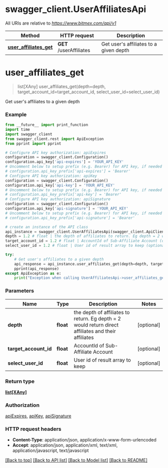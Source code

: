 # swagger_client.UserAffiliatesApi

All URIs are relative to *https://www.bitmex.com/api/v1*

Method | HTTP request | Description
------------- | ------------- | -------------
[**user_affiliates_get**](UserAffiliatesApi.md#user_affiliates_get) | **GET** /userAffiliates | Get user&#39;s affiliates to a given depth


# **user_affiliates_get**
> list[XAny] user_affiliates_get(depth=depth, target_account_id=target_account_id, select_user_id=select_user_id)

Get user's affiliates to a given depth

### Example
```python
from __future__ import print_function
import time
import swagger_client
from swagger_client.rest import ApiException
from pprint import pprint

# Configure API key authorization: apiExpires
configuration = swagger_client.Configuration()
configuration.api_key['api-expires'] = 'YOUR_API_KEY'
# Uncomment below to setup prefix (e.g. Bearer) for API key, if needed
# configuration.api_key_prefix['api-expires'] = 'Bearer'
# Configure API key authorization: apiKey
configuration = swagger_client.Configuration()
configuration.api_key['api-key'] = 'YOUR_API_KEY'
# Uncomment below to setup prefix (e.g. Bearer) for API key, if needed
# configuration.api_key_prefix['api-key'] = 'Bearer'
# Configure API key authorization: apiSignature
configuration = swagger_client.Configuration()
configuration.api_key['api-signature'] = 'YOUR_API_KEY'
# Uncomment below to setup prefix (e.g. Bearer) for API key, if needed
# configuration.api_key_prefix['api-signature'] = 'Bearer'

# create an instance of the API class
api_instance = swagger_client.UserAffiliatesApi(swagger_client.ApiClient(configuration))
depth = 1.2 # float | the depth of affiliates to return. Eg depth = 2 would return direct affiliates and their affiliates (optional)
target_account_id = 1.2 # float | AccountId of Sub-Affiliate Account (optional)
select_user_id = 1.2 # float | User id of result array to keep (optional)

try:
    # Get user's affiliates to a given depth
    api_response = api_instance.user_affiliates_get(depth=depth, target_account_id=target_account_id, select_user_id=select_user_id)
    pprint(api_response)
except ApiException as e:
    print("Exception when calling UserAffiliatesApi->user_affiliates_get: %s\n" % e)
```

### Parameters

Name | Type | Description  | Notes
------------- | ------------- | ------------- | -------------
 **depth** | **float**| the depth of affiliates to return. Eg depth &#x3D; 2 would return direct affiliates and their affiliates | [optional] 
 **target_account_id** | **float**| AccountId of Sub-Affiliate Account | [optional] 
 **select_user_id** | **float**| User id of result array to keep | [optional] 

### Return type

[**list[XAny]**](XAny.md)

### Authorization

[apiExpires](../README.md#apiExpires), [apiKey](../README.md#apiKey), [apiSignature](../README.md#apiSignature)

### HTTP request headers

 - **Content-Type**: application/json, application/x-www-form-urlencoded
 - **Accept**: application/json, application/xml, text/xml, application/javascript, text/javascript

[[Back to top]](#) [[Back to API list]](../README.md#documentation-for-api-endpoints) [[Back to Model list]](../README.md#documentation-for-models) [[Back to README]](../README.md)

